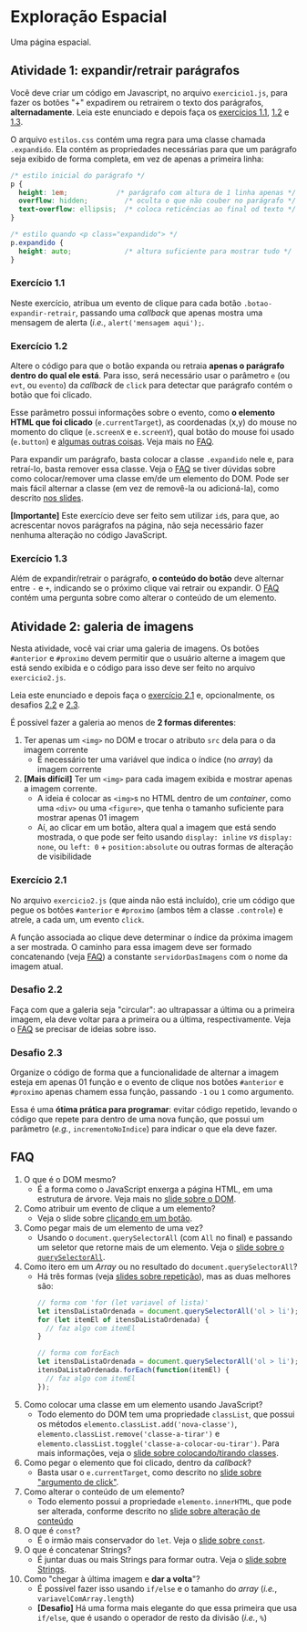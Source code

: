 # Exploração Espacial

Uma página espacial.

## Atividade 1: expandir/retrair parágrafos

Você deve criar um código em Javascript, no arquivo `exercicio1.js`, para
fazer os botões "+" expadirem ou retrairem o texto dos parágrafos,
**alternadamente**. Leia este enunciado e depois faça
os [exercícios 1.1](#exercício-1.1), [1.2](#exercício-1.2)
e [1.3](#exercício-1.3).

O arquivo `estilos.css` contém uma regra para uma classe chamada `.expandido`.
Ela contém as propriedades necessárias para que um parágrafo seja exibido
de forma completa, em vez de apenas a primeira linha:

```css
/* estilo inicial do parágrafo */
p {
  height: 1em;            /* parágrafo com altura de 1 linha apenas */
  overflow: hidden;         /* oculta o que não couber no parágrafo */
  text-overflow: ellipsis;  /* coloca reticências ao final od texto */
}

/* estilo quando <p class="expandido"> */
p.expandido {
  height: auto;             /* altura suficiente para mostrar tudo */
}
```

### Exercício 1.1

Neste exercício, atribua um evento de clique para cada botão
`.botao-expandir-retrair`, passando uma _callback_ que apenas mostra uma
mensagem de alerta (_i.e._, `alert('mensagem aqui');`.

### Exercício 1.2

Altere o código para que o botão expanda ou retraia **apenas o parágrafo
dentro do qual ele está**. Para isso, será necessário usar o
parâmetro `e` (ou `evt`, ou `evento`) da _callback_ de `click` para
detectar que parágrafo contém o botão que foi clicado.

Esse parâmetro possui informações sobre o evento, como **o elemento HTML
que foi clicado** (`e.currentTarget`), as coordenadas (x,y) do mouse
no momento do clique (`e.screenX` e `e.screenY`), qual botão do
mouse foi usado (`e.button`) e [algumas outras coisas][click-event]. Veja
mais no [FAQ](#faq).

Para expandir um parágrafo, basta colocar a classe `.expandido` nele e,
para retraí-lo, basta remover essa classe. Veja o [FAQ](#faq) se tiver
dúvidas sobre como colocar/remover uma classe em/de um elemento do DOM.
Pode ser mais fácil alternar a classe (em vez de removê-la ou adicioná-la),
como descrito [nos slides][alternando-uma-classe].

**[Importante]** Este exercício deve ser feito sem utilizar `id`s, para que,
ao acrescentar novos parágrafos na página, não seja necessário fazer
nenhuma alteração no código JavaScript.

### Exercício 1.3

Além de expandir/retrair o parágrafo, **o conteúdo do botão** deve alternar
entre `-` e `+`, indicando se o próximo clique vai retrair ou expandir.
O [FAQ](#faq) contém uma pergunta sobre como alterar o conteúdo de um elemento.

## Atividade 2: galeria de imagens

Nesta atividade, você vai criar uma galeria de imagens. Os botões `#anterior`
e `#proximo` devem permitir que o usuário alterne a imagem que está
sendo exibida e o código para isso deve ser feito no arquivo `exercicio2.js`.

Leia este enunciado e depois faça
o [exercício 2.1](#exercício-2.1) e, opcionalmente, os desafios
[2.2](#desafio-2.2) e [2.3](#desafio-2.3).

É possível fazer a galeria ao menos de **2 formas diferentes**:

1. Ter apenas um `<img>` no DOM e trocar o atributo `src` dela para o da
   imagem corrente
   - É necessário ter uma variável que indica o índice (no _array_) da
     imagem corrente
1. **[Mais difícil]** Ter um `<img>` para cada imagem
   exibida e mostrar apenas a imagem corrente.
   - A ideia é colocar as `<img>`s no HTML dentro de um _container_, como uma
     `<div>` ou uma `<figure>`, que tenha o tamanho suficiente para mostrar
     apenas 01 imagem
   - Aí, ao clicar em um botão, altera qual a imagem que está sendo mostrada,
     o que pode ser feito usando `display: inline` _vs_ `display: none`,
     ou `left: 0` + `position:absolute` ou outras formas de alteração
     de visibilidade

### Exercício 2.1

No arquivo `exercicio2.js` (que ainda não está incluído), crie um código que
pegue os botões `#anterior` e `#proximo` (ambos têm a classe `.controle`) e
atrele, a cada um, um evento `click`.

A função associada ao clique deve determinar o índice da próxima imagem a ser
mostrada. O caminho para essa imagem deve ser formado concatenando
(veja [FAQ](#faq)) a constante `servidorDasImagens` com o nome da
imagem atual.

### Desafio 2.2

Faça com que a galeria seja "circular": ao ultrapassar a última ou a
primeira imagem, ela deve voltar para a primeira ou a última,
respectivamente. Veja o [FAQ](#faq) se precisar de ideias sobre isso.

### Desafio 2.3

Organize o código de forma que a funcionalidade de alternar a imagem
esteja em apenas 01 função e o evento de clique nos botões
`#anterior` e `#proximo` apenas chamem essa função, passando `-1` ou
`1` como argumento.

Essa é uma **ótima prática para programar**: evitar código repetido, levando
o código que repete para dentro de uma nova função, que possui um parâmetro
(_e.g._, `incrementoNoIndice`) para indicar o que ela deve fazer.

## FAQ

1. O que é o DOM mesmo?
   - É a forma como o JavaScript enxerga a página HTML, em uma estrutura
     de árvore. Veja mais no [slide sobre o DOM][dom].
1. Como atribuir um evento de clique a um elemento?
   - Veja o slide sobre [clicando em um botão][clicando-botao].
1. Como pegar mais de um elemento de uma vez?
   - Usando o `document.querySelectorAll` (com `All` no final) e passando um
     seletor que retorne mais de um elemento. Veja o
     [slide sobre o `querySelectorAll`][query-selector-all].
1. Como itero em um _Array_ ou no resultado do `document.querySelectorAll`?
   - Há três formas (veja [slides sobre repetição][iteracao]), mas as duas
     melhores são:
     ```js
     // forma com 'for (let variavel of lista)'
     let itensDaListaOrdenada = document.querySelectorAll('ol > li');
     for (let itemEl of itensDaListaOrdenada) {
       // faz algo com itemEl
     }
     ```
     ```js
     // forma com forEach
     let itensDaListaOrdenada = document.querySelectorAll('ol > li');
     itensDaListaOrdenada.forEach(function(itemEl) {
       // faz algo com itemEl
     });
     ```
1. Como colocar uma classe em um elemento usando JavaScript?
   - Todo elemento do DOM tem uma propriedade `classList`, que possui os
     métodos `elemento.classList.add('nova-classe')`,
     `elemento.classList.remove('classe-a-tirar')` e
     `elemento.classList.toggle('classe-a-colocar-ou-tirar')`. Para mais
     informações, veja o [slide sobre colocando/tirando classes][classes].
1. Como pegar o elemento que foi clicado, dentro da _callback_?
   - Basta usar o `e.currentTarget`, como descrito no
     [slide sobre "argumento de click"][argumento-de-click].
1. Como alterar o conteúdo de um elemento?
   - Todo elemento possui a propriedade `elemento.innerHTML`, que pode ser
     alterada, conforme descrito no
     [slide sobre alteração de conteúdo][alterando-o-conteudo]
1. O que é `const`?
   - É o irmão mais conservador do `let`. Veja o [slide sobre `const`][const].
1. O que é concatenar Strings?
   - É juntar duas ou mais Strings para formar outra. Veja o
     [slide sobre Strings][tipo-string].
1. Como "chegar à última imagem e **dar a volta**"?
   - É possível fazer isso usando `if/else` e o tamanho do _array_
     (_i.e._, `variavelComArray.length`)
   - **[Desafio]** Há uma forma mais elegante do que essa primeira que
     usa `if/else`, que é usando o operador de resto da divisão (_i.e._, `%`)



[alternando-uma-classe]: https://fegemo.github.io/cefet-front-end/classes/js2/#alternando-uma-classe
[dom]: https://fegemo.github.io/cefet-front-end/classes/js1/#conhecendo-o-dom
[click-event]: https://developer.mozilla.org/en-US/docs/Web/Events/click
[clicando-botao]: https://fegemo.github.io/cefet-front-end/classes/js1/#evento-clique
[query-selector-all]: https://fegemo.github.io/cefet-front-end/classes/js2/#selecionando-varios-elementos
[iteracao]: https://fegemo.github.io/cefet-front-end/classes/js2/#for-formas-preferiveis
[classes]: https://fegemo.github.io/cefet-front-end/classes/js2/#colocando-removendo-classes
[argumento-de-click]: https://fegemo.github.io/cefet-front-end/classes/js2/#argumento-de-click
[alterando-o-conteudo]: https://fegemo.github.io/cefet-front-end/classes/js2/#alterando-o-conteudo
[tipo-string]: https://fegemo.github.io/cefet-front-end/classes/js1/#o-tipo-string
[const]: https://fegemo.github.io/cefet-front-end/classes/js2/#definindo-constantes
